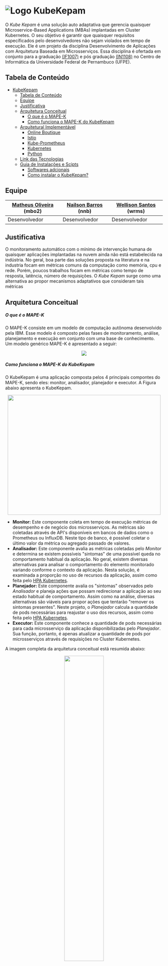 # ![Logo](/docs/img/logo.png) KubeKepam

O *Kube Kepam* é uma solução auto adaptativa que gerencia quaisquer Microservice-Based Applications (MBAs) implantadas em Cluster Kubernetes. 
O seu objetivo é garantir que quaisquer requisitos específicados pelo desenvolvedores não sejam violados em tempo de execução. Ele é um projeto da disciplina Desenvolvimento de Aplicações com Arquitetura Baseada em Microsserviços. 
Essa disciplina é ofertada em conjunto para a graduação [(IF1007)](https://github.com/IF1007/if1007) e pós graduação [(IN1108)](https://github.com/IF1007/if1007) no Centro de Informática da Universidade Federal de Pernambuco (UFPE).


## Tabela de Conteúdo

- [KubeKepam](#kubekepam)
  - [Tabela de Conteúdo](#tabela-de-conteúdo)
  - [Equipe](#equipe)
  - [Justificativa](#justificativa)
  - [Arquitetura Conceitual](#arquitetura-conceitual)
    - [O que é o MAPE-K](#o-que-é-o-mape-k)
    - [Como funciona o MAPE-K do KubeKepam](#como-funciona-o-mape-k-do-kubekepam)
  - [Arquitetural Implementável](#arquitetural-implementável)
    - [Online Boutique](#online-boutique) 
    - [Istio](#istio)
    - [Kube-Prometheus](#kube-prometheus)
    - [Kubernetes](#kubernetes)
    - [Python](#python)
  - [Link das Tecnologias](#link-das-tecnologias)
  - [Guia de Instalações e Scipts](#guia-de-instalacoes-e-scipts)
    - [Softwares adcionais](#softwares-adcionais)
    - [Como instalar o KubeKepam?](#como-instalar-o-kubekepam)  


## Equipe

| [Matheus Oliveira](https://github.com/barbosamaatheus) (mbo2) |  [Nailson Barros](https://github.com/Nailsonnb) (nnb) | [Wellison Santos](https://github.com/wellisonraul) (wrms) |
| ------ | ------ | ------ |
| Desenvolvedor | Desenvolvedor | Desenvolvedor |


## Justificativa

O monitoramento automático com o mínimo de intervenção humana de quaisquer aplicações implantadas na nuvem ainda não está estabelecida na indústria. 
No geral, boa parte das soluções proposta na literatura e na industria focam em métricas comuns da computação como memória, cpu e rede.
Porém, poucos trabalhos focam em métricas como tempo de resposta, latência, número de requisições. 
O *Kube Kepam* surge como uma alternativa ao propor mecanismos adaptativos que consideram tais métricas 

## Arquitetura Conceitual

##### O que é o MAPE-K

O MAPE-K consiste em um modelo de computação autônoma desenvolvido pela IBM. Esse modelo é composto pelas fases de monitoramento, análise, planejamento e execução em conjunto com uma base de conhecimento. Um modelo genérico MAPE-K é apresentado a seguir: 

<p align="center">
<img src="https://gitcin.cin.ufpe.br/wrms/kubekepam/raw/master/docs/img/the_mape-k-control-loop.png" />
</p>


##### Como funciona o MAPE-K do KubeKepam

O KubeKepam é uma aplicação composta pelos 4 principais compontes do MAPE-K, sendo eles: monitor, analisador, planejador e executor. A Figura abaixo apresenta o KubeKepam.

<p align="center">
<img width="489" height="383" src="https://gitcin.cin.ufpe.br/wrms/kubekepam/raw/master/docs/img/kube_kepam_teorica_resumo.png" />
</p>

* **Monitor:** Este componente coleta em tempo de execução métricas de desempenho e de negócio dos microsserviços. As métricas são coletadas através de API's disponíveis em bancos de dados como o Prometheus ou  InfluxDB. Neste tipo de banco, é possível coletar o último valor da métrica ou agregado passado de valores. 
* **Analisador:** Este componente avalia as métricas coletadas pelo *Monitor* e determina se existem possíveis "sintomas" de uma possível queda no comportamento habitual da aplicação. No geral, existem diversas alternativas para analisar o comportamento do elemento monitorado variando conforme o contexto da aplicação. Nesta solução, é examinada a proporção no uso de recursos da aplicação, assim como feita pelo [HPA Kubernetes](https://kubernetes.io/docs/tasks/run-application/horizontal-pod-autoscale/).
* **Planejador:** Este componente avalia os "sintomas" observados pelo *Analisador* e planeja ações que possam redirecionar a aplicação ao seu estado habitual de comportamento. Assim como na análise, diversas alternativas são viáveis para propor ações que tentarão "remover os sintomas presentes". Neste projeto, o *Planejador* calcula  a quantidade de pods necessárias para reajustar o uso dos recursos, assim como feita pelo [HPA Kubernetes](https://kubernetes.io/docs/tasks/run-application/horizontal-pod-autoscale/).
* **Executor:** Este componente conhece a quantidade de pods necessárias para cada microsserviço da aplicação disponibilizadas pelo *Planejador*. Sua função, portanto, é apenas atualizar a quantidade de pods por microsserviços através de requisições no Cluster Kubernetes. 

A imagem completa da arquitetura conceitual está resumida abaixo: 

<p align="center">
<img src="https://gitcin.cin.ufpe.br/wrms/kubekepam/raw/master/docs/img/kube-kepam-conceitual-completo.png" width="50%" height="50%"/>
</p>

## Arquitetural Implementável

Para funcionar corretamente o KubeKepam precisa de algumas outras tecnologias/softwares que vão auxiliar na hora de receber métricas e adaptar automaticamente os microsserviços. Logo mais, vamos esclarecer quais são os componentes necessários e o que é utilizado de cada um deles.

##### Online Boutique

Online Boutique é uma aplicação construída para simular o comércio eletrônico. Ele foi desenvolvido pela Google seguindo os conceitos da arquitetura de microsserviços. 
A aplicação é composta por 10 microsserviços implementados em diferentes linguagens de programação. Nele os usuários podem navegar pelos itens, adicioná-los ao carrinho e comprá-los. 

Em nosso contexto, o Online Boutique faz parte da camada de aplicação, utilizamos ele como um simulador de aplicação real destinando diferentes cargas de trabalho modificando o
consumo de recursos. Isso permite a equipe realizar testes e avaliar a qualidade do KubeKepam e o comportamento dos demais componentes. 

##### Istio
Istio é uma plataforma de *service mesh Open Source* que permite controlar a maneira como os microsserviços compartilham dados entre si. O Istio inclui APIs
para que ele possa se integrar a qualquer plataforma de geração de registros, sistema de telemetria ou sistema de políticas.

Em nosso contexto, o Istio é utilizado para capturar diferentes metricas de negócio, relacionadas as propriedades dos microsserviços.  
Como por exemplo:  
* Tempo de resposta dos microsserviços;
* Tráfego dos microsserviços.

As metricas coletadas e expostas pelo Istio são, posteriormente, armazenadas no Prometheus;

##### Kube-Prometheus

É um pacote/biblioteca que inclui uma série de componentes como:
* The Prometheus Operator;
* Highly available Prometheus;
* Highly available Alertmanager;
* Prometheus node-exporter;
* Prometheus Adapter for Kubernetes Metrics APIs;
* Kube-state-metrics;
* Grafana.

A ferramenta possui uma pré-configuração que permite coletar métricas de todos os componentes Kubernetes. 
Além disso, permite acesso ao conjunto de painéis do software Grafana contendo a visualização dessas métricas em tempo de execução.

O Kube é responsavel pela coleta de metricas relacionadas a infraestrutura. 
Como por exemplo:
* CPU;
* Memoria;
* Rede;
* Numero de Pods.

Essas métricas são coletadas e expostas pelo **Kube-state-metrics** e, posteriormente, armazenadas no Prometheus.

##### Kubernetes

Segundo o próprio site: "Kubernetes é um produto *Open Source* utilizado para automatizar a implantação, o dimensionamento e o gerenciamento de aplicativos em contêiner." 
Na nossa arquitetura, utilizamos o Kubernetes como *Container Application Manager*, sua função é facilitar a implanatação da MBA (Online Boutique) e as demais 
ferramentas de monitoramento (Istio e Kube-Prometheus). Na sua relação com o KubeKepam, ele recebe comandos do KubeKepam e automatiza e gerencia os deployments.  

##### Python

Python é uma linguagem de programação de alto nível, amplamente utilizada no mercado. A tecnologia está presente nos códigos do Instagram, Netflix, Spotify, Reddit, Facebook, Google e muitos outros.
Python foi a linguagem de programação escolhida para a implementação do KubeKepam devido a sua versatilidade e facilidade quando o assunto é microsserviços. 
Python também foi escolhida devida a utilização da **API Python do Kubernetes** que é utilizada em nosso projeto para realizar as adaptações dos microsserviços. 


A arquitetura implementável está resumida abaixo: 


<p align="center">
<img src="https://gitcin.cin.ufpe.br/wrms/kubekepam/raw/master/docs/img/kube-kepam-implementavel.png" width="75%" height="75%"/>
</p>

## Link das Tecnologias

* [Kubernetes](https://kubernetes.io/pt/)
* [Kube-Prometheus](https://github.com/prometheus-operator/kube-prometheus)
* [Istio](https://istio.io/)
* [Online Boutique](https://github.com/GoogleCloudPlatform/microservices-demo)
* [API Python do Kubernetes](https://github.com/kubernetes-client/python)
* [Python](https://www.python.org/)

## Guia de Instalações e Scipts

##### Softwares adcionais

A instalação do Kube-Kepam exige alguns softwares pré-requisitos. Para aprender como instalar cada software acesse os tutoriais
e os seus scripts de automatização a seguir: 

*  [Como instalar o Kubernetes em Cluster](docs/Kubernetes.md)
*  [Como instalar o KubePrometheus](docs/ISTIO.md)
*  [Como instalar o Istio](docs/ISTIO.md)
*  [Como instalar o OnlineBoutique](docs/OnlineBoutique.md)

##### Como instalar o KubeKepam?  
Para instalar o KubeKepam, siga os seguintes passos:
1. Faça clone do repositorio:   
  `$ git clone https://gitcin.cin.ufpe.br/wrms/kubekepam.git`  
2. Entre no diretorio e execute:  
  `$ pip3 install -r requirements.txt`  
3. Configure as variaveis de ambeinte:  
  **Monitor**: Métricas, Prometheus API URL ISTIO, Prometheus API URL KubeKepam;  
  **Analisador**: Valor desejado para cada métrica coletada no Monitor;  
  **Planejador**: Tempo de espera após uma adaptação;  
  **Executor**: Mover o arquivo `.config` da `$HOME/.kube/config` do Cluster Kubernetes para `$HOME/.kube/config` da máquina executando o KubeKepam;  
  **Mape**: Configurar tempo entre ciclos de execução;  
4. Execute:   
  `$ python3 mape-k.py`
